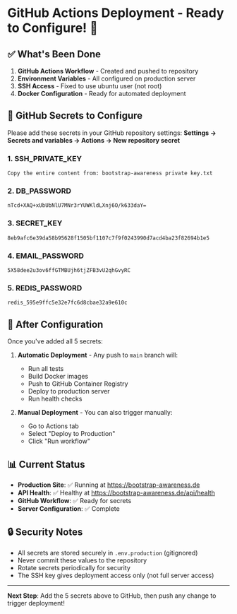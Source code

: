 # GitHub Actions Deployment - Ready to Configure! 🚀

## ✅ What's Been Done

1. **GitHub Actions Workflow** - Created and pushed to repository
2. **Environment Variables** - All configured on production server
3. **SSH Access** - Fixed to use ubuntu user (not root)
4. **Docker Configuration** - Ready for automated deployment

## 🔧 GitHub Secrets to Configure

Please add these secrets in your GitHub repository settings:
**Settings → Secrets and variables → Actions → New repository secret**

### 1. SSH_PRIVATE_KEY
```
Copy the entire content from: bootstrap-awareness private key.txt
```

### 2. DB_PASSWORD
```
nTcd+XAQ+xUbUbNlU7MNr3rYUWKldLXnj6O/k633daY=
```

### 3. SECRET_KEY
```
8eb9afc6e39da58b95628f1505bf1107c7f9f0243990d7acd4ba23f82694b1e5
```

### 4. EMAIL_PASSWORD
```
5X58dee2u3ov6ffGTMBUjh6tjZFB3vU2qhGvyRC
```

### 5. REDIS_PASSWORD
```
redis_595e9ffc5e32e7fc6d8cbae32a9e610c
```

## 🎯 After Configuration

Once you've added all 5 secrets:

1. **Automatic Deployment** - Any push to `main` branch will:
   - Run all tests
   - Build Docker images
   - Push to GitHub Container Registry
   - Deploy to production server
   - Run health checks

2. **Manual Deployment** - You can also trigger manually:
   - Go to Actions tab
   - Select "Deploy to Production"
   - Click "Run workflow"

## 📊 Current Status

- **Production Site**: ✅ Running at https://bootstrap-awareness.de
- **API Health**: ✅ Healthy at https://bootstrap-awareness.de/api/health
- **GitHub Workflow**: ✅ Ready for secrets
- **Server Configuration**: ✅ Complete

## 🔒 Security Notes

- All secrets are stored securely in `.env.production` (gitignored)
- Never commit these values to the repository
- Rotate secrets periodically for security
- The SSH key gives deployment access only (not full server access)

---

**Next Step**: Add the 5 secrets above to GitHub, then push any change to trigger deployment!